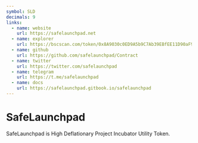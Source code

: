 ```yaml
---
symbol: SLD
decimals: 9
links:
  - name: website
    url: https://safelaunchpad.net
  - name: explorer
    url: https://bscscan.com/token/0x8A9030c0ED9A5b9C7Ab39EBfEE11D90aF9945f6F
  - name: github
    url: https://github.com/safelaunchpad/Contract
  - name: twitter
    url: https://twitter.com/safelaunchpad
  - name: telegram
    url: https://t.me/safelaunchpad
  - name: docs
    url: https://safelaunchpad.gitbook.io/safelaunchpad
---
```


# SafeLaunchpad

SafeLaunchpad is High Deflationary Project Incubator Utility Token.
